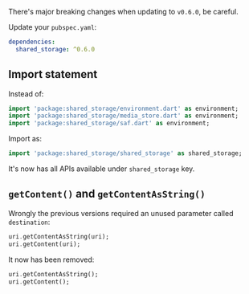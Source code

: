 There's major breaking changes when updating to `v0.6.0`, be careful.

Update your `pubspec.yaml`:

```yaml
dependencies:
  shared_storage: ^0.6.0
```

## Import statement

Instead of:

```dart
import 'package:shared_storage/environment.dart' as environment;
import 'package:shared_storage/media_store.dart' as environment;
import 'package:shared_storage/saf.dart' as environment;
```

Import as:

```dart
import 'package:shared_storage/shared_storage' as shared_storage;
```

It's now has all APIs available under `shared_storage` key.

## `getContent()` and `getContentAsString()`

Wrongly the previous versions required an unused parameter called `destination`:

```dart
uri.getContentAsString(uri);
uri.getContent(uri);
```

It now has been removed:

```dart
uri.getContentAsString();
uri.getContent();
```
